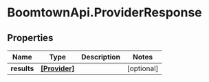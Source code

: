 # BoomtownApi.ProviderResponse

## Properties
Name | Type | Description | Notes
------------ | ------------- | ------------- | -------------
**results** | [**[Provider]**](Provider.md) |  | [optional] 


